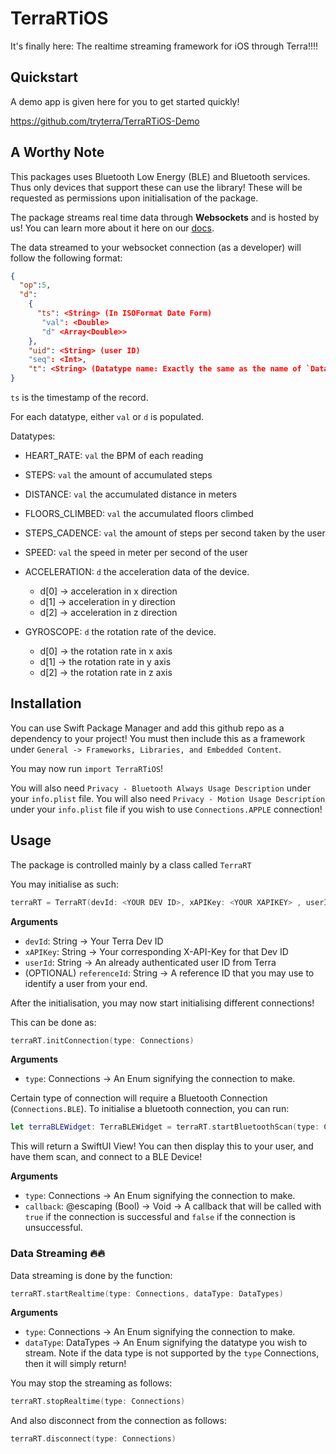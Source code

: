# TerraRTiOS

It's finally here: The realtime streaming framework for iOS through Terra!!!!


## Quickstart

A demo app is given here for you to get started quickly!

https://github.com/tryterra/TerraRTiOS-Demo

## A Worthy Note

This packages uses Bluetooth Low Energy (BLE) and Bluetooth services. Thus only devices that support these can use the library! These will be requested as permissions upon initialisation of the package.

The package streams real time data through **Websockets** and is hosted by us! You can learn more about it here on our [docs](https://docs.tryterra.co/reference/using-the-websocket-api).

The data streamed to your websocket connection (as a developer) will follow the following format:

```json
{
  "op":5,
  "d":
    {
      "ts": <String> (In ISOFormat Date Form)
       "val": <Double>
       "d" <Array<Double>>
    },
    "uid": <String> (user ID)
    "seq": <Int>,
    "t": <String> (Datatype name: Exactly the same as the name of `DataTypes` enum)
}
```

`ts` is the timestamp of the record.

For each datatype, either `val` or `d` is populated.

Datatypes:
- HEART_RATE: `val` the BPM of each reading
- STEPS: `val` the amount of accumulated steps 
- DISTANCE: `val` the accumulated distance in meters
- FLOORS_CLIMBED: `val` the accumulated floors climbed
- STEPS_CADENCE: `val` the amount of steps per second taken by the user
- SPEED: `val` the speed in meter per second of the user
- ACCELERATION: `d` the acceleration data of the device. 
  - d[0] -> acceleration in x direction
  - d[1] -> acceleration in y direction
  - d[2] -> acceleration in z direction
  
- GYROSCOPE: `d` the rotation rate of the device.
  - d[0] -> the rotation rate in x axis
  - d[1] -> the rotation rate in y axis
  - d[2] -> the rotation rate in z axis

## Installation

You can use Swift Package Manager and add this github repo as a dependency to your project! You must then include this as a framework under 
`General -> Frameworks, Libraries, and Embedded Content`. 

You may now run `import TerraRTiOS`!

You will also need `Privacy - Bluetooth Always Usage Description` under your `info.plist` file. 
You will also need `Privacy - Motion Usage Description` under your `info.plist` file if you wish to use `Connections.APPLE` connection!

## Usage

The package is controlled mainly by a class called `TerraRT`

You may initialise as such:

```swift
terraRT = TerraRT(devId: <YOUR DEV ID>, xAPIKey: <YOUR XAPIKEY> , userId: <YOUR TERRA USER ID>, referenceId: <YOUR REFERENCE ID>
```

**Arguments**

- `devId`: String -> Your Terra Dev ID
- `xAPIKey`: String -> Your corresponding X-API-Key for that Dev ID
- `userId`: String -> An already authenticated user ID from Terra
- (OPTIONAL) `referenceId`: String -> A reference ID that you may use to identify a user from your end.

After the initialisation, you may now start initialising different connections!

This can be done as:

```swift
terraRT.initConnection(type: Connections)
```

**Arguments**

- `type`: Connections -> An Enum signifying the connection to make.

Certain type of connection will require a Bluetooth Connection (`Connections.BLE`). To initialise a bluetooth connection, you can run:

```swift
let terraBLEWidget: TerraBLEWidget = terraRT.startBluetoothScan(type: Connections, callback: @escaping (Bool) -> Void)
```

This will return a SwiftUI View! You can then display this to your user, and have them scan, and connect to a BLE Device! 

**Arguments**

- `type`: Connections -> An Enum signifying the connection to make.
- `callback`: @escaping (Bool) -> Void -> A callback that will be called with `true` if the connection is successful and `false` if the connection is unsuccessful.

### Data Streaming 🔥🔥

Data streaming is done by the function:

```swift
terraRT.startRealtime(type: Connections, dataType: DataTypes)
```
**Arguments**
- `type`: Connections -> An Enum signifying the connection to make.
- `dataType`: DataTypes -> An Enum signifying the datatype you wish to stream. Note if the data type is not supported by the `type` Connections, then it will simply return!

You may stop the streaming as follows:

```swift
terraRT.stopRealtime(type: Connections) 
```

And also disconnect from the connection as follows:

```swift
terraRT.disconnect(type: Connections)
```









